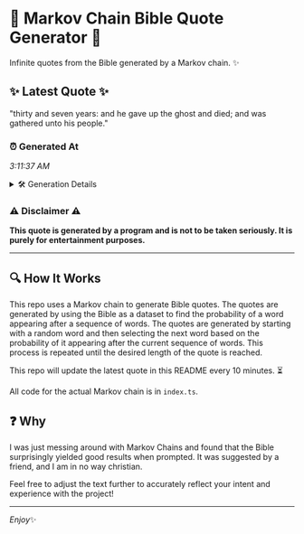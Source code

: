 # 📖 Markov Chain Bible Quote Generator 📖

Infinite quotes from the Bible generated by a Markov chain. ✨

## ✨ Latest Quote ✨
"thirty and seven years: and he gave up the ghost and died; and was gathered unto his people."

### ⏰ Generated At
*3:11:37 AM*

<details>
    <summary>🛠️ Generation Details</summary>
    <p>
        <strong>🌱 Seed:</strong> thirty<br>
        <strong>🔄 Iterations:</strong> 17<br>
        <strong>📜 Context History:</strong><br>[ thirty ]: and<br>[ thirty, and ]: seven<br>[ thirty, and, seven ]: years:<br>[ thirty, and, seven, years: ]: and<br>[ thirty, and, seven, years:, and ]: he<br>[ thirty, and, seven, years:, and, he ]: gave<br>[ and, seven, years:, and, he, gave ]: up<br>[ seven, years:, and, he, gave, up ]: the<br>[ years:, and, he, gave, up, the ]: ghost<br>[ and, he, gave, up, the, ghost ]: and<br>[ he, gave, up, the, ghost, and ]: died;<br>[ gave, up, the, ghost, and, died; ]: and<br>[ up, the, ghost, and, died;, and ]: was<br>[ the, ghost, and, died;, and, was ]: gathered<br>[ ghost, and, died;, and, was, gathered ]: unto<br>[ and, died;, and, was, gathered, unto ]: his<br>[ died;, and, was, gathered, unto, his ]: people.<br>
    </p>
</details>

### ⚠️ Disclaimer ⚠️
**This quote is generated by a program and is not to be taken seriously. It is purely for entertainment purposes.**

---

## 🔍 How It Works

This repo uses a Markov chain to generate Bible quotes. The quotes are generated by using the Bible as a dataset to find the probability of a word appearing after a sequence of words. The quotes are generated by starting with a random word and then selecting the next word based on the probability of it appearing after the current sequence of words. This process is repeated until the desired length of the quote is reached.

This repo will update the latest quote in this README every 10 minutes. ⏳

All code for the actual Markov chain is in `index.ts`.

## ❓ Why

I was just messing around with Markov Chains and found that the Bible surprisingly yielded good results when prompted. 
It was suggested by a friend, and I am in no way christian.

Feel free to adjust the text further to accurately reflect your intent and experience with the project!

---

*Enjoy*✨
